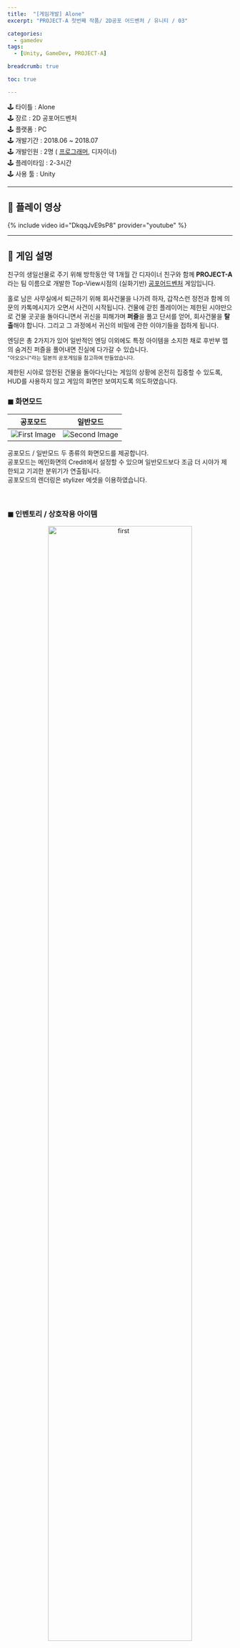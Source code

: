 ```yaml
---
title:  "[게임개발] Alone"
excerpt: "PROJECT-A 첫번째 작품/ 2D공포 어드벤처 / 유니티 / 03"

categories:
  - gamedev 
tags:
  - [Unity, GameDev, PROJECT-A]

breadcrumb: true

toc: true

---
```


<div class="notice--warning" markdown=1>
🕹 타이틀 : Alone  <br>
🕹 장르 : 2D 공포어드벤처   <br>
🕹 플랫폼 : PC   <br>
🕹 개발기간 : 2018.06 ~ 2018.07   <br>
🕹 개발인원 : 2명 ( <u>프로그래머</u>, 디자이너)   <br>
🕹 플레이타임 : 2-3시간   <br>
🕹 사용 툴 : Unity   <br>
 </div>
 
 ---

## 🔸 플레이 영상
{% include video id="DkqqJvE9sP8" provider="youtube" %}

---

## 🔸 게임 설명 

친구의 생일선물로 주기 위해 방학동안 약 1개월 간 디자이너 친구와 함께 **PROJECT-A**라는 팀 이름으로 개발한 Top-View시점의 (실화기반) <u>공포어드벤처</u> 게임입니다.  

홀로 남은 사무실에서 퇴근하기 위해 회사건물을 나가려 하자, 갑작스런 정전과 함께 의문의 카톡메시지가 오면서 사건이 시작됩니다. 건물에 갇힌 플레이어는 제한된 시야만으로 건물 곳곳을 돌아다니면서 귀신을 피해가며 **퍼즐**을 풀고 단서를 얻어, 회사건물을 **탈출**해야 합니다. 그리고 그 과정에서 귀신의 비밀에 관한 이야기들을 접하게 됩니다.

엔딩은 총 2가지가 있어 일반적인 엔딩 이외에도 특정 아이템을 소지한 채로 후반부 맵의 숨겨진 퍼즐을 풀어내면 진실에 다가갈 수 있습니다.  
<small>"아오오니"라는 일본의 공포게임을 참고하여 만들었습니다.   </small>

제한된 시야로 암전된 건물을 돌아다닌다는 게임의 상황에 온전히 집중할 수 있도록, HUD를 사용하지 않고 게임의 화면만 보여지도록 의도하였습니다.

### ◼ 화면모드


|공포모드|일반모드|
|:-:|:-:|
|![First Image](https://user-images.githubusercontent.com/45874696/148186469-3483afb1-4005-4d30-91a4-07c0e5156c82.png)|![Second Image](https://user-images.githubusercontent.com/45874696/148186567-90304ca7-5513-4ab5-8eef-64867f44b249.png)|

공포모드 / 일반모드 두 종류의 화면모드를 제공합니다.  
공포모드는 메인화면의 Credit에서 설정할 수 있으며 일반모드보다 조금 더 시야가 제한되고 기괴한 분위기가 연출됩니다.   
공포모드의 렌더링은 stylizer 에셋을 이용하였습니다.

<br>

### ◼ 인벤토리 / 상호작용 아이템 

<p align="center">
	<img src="https://user-images.githubusercontent.com/45874696/148191229-ca865404-ceb8-408d-aa1a-1a255345e231.png" alt="first" width="80%"/>
</p>


Q버튼으로 인벤토리를 열 수 있으며, 지금까지 획득한 아이템이 표시됩니다.  
하단 박스내의 아이템을 눌러 상세 정보를 확인할 수 있습니다.  
인벤토리 배열에 획득한 아이템을 앞에서부터 채워 담는 방식으로 구현하였습니다.  
아이템의 데이터는 유니티의 `Scriptable-Object`를 이용하여 저장하였습니다.
<br>

<p align="center">
	<img src="https://user-images.githubusercontent.com/45874696/148194002-c328c5a4-6596-49e6-910a-53fc9b89b23b.png" alt="first" width="400"/>
  <img src="https://user-images.githubusercontent.com/45874696/148190900-db748bd1-5f7b-4399-bebc-ad8e2e270e5f.png" alt="second" width="400"/>
</p>



상호작용 가능한 물체는 가까이 가면 하얀 외곽선이 표시되며, E키를 눌러 상호작용할 수 있습니다.   
획득 불가능한 단서의 경우 이미지와 텍스트가 표시됩니다.
<br>

### ◼ 메시지 시스템

<p align="center">
	<img src="https://user-images.githubusercontent.com/45874696/148196915-ed13a0ca-0c02-4c13-a22b-139c9e81051f.png" alt="first" width="400"/>
  <img src="https://user-images.githubusercontent.com/45874696/148197417-a74790ec-18e0-467e-950b-0e2b8fe52203.png" alt="second" width="400"/>
</p>

게임 내 지역 알림, 카톡 메시지 수신, 캐릭터 위쪽의 상호작용 메시지 등은 Event를 이용하여 여러 클래스에서 메시지 클래스의 메서드를 자유롭게 호출 할 수 있도록 작성하였습니다.
<br>

### ◼ 귀신의 AI

귀신은 특정 스토리 이벤트 이후 미리 세팅된 지점들, 그리고 낮은 확률로 랜덤한 시점에 플레이어 인근의 랜덤한 지점에서 스폰됩니다. 스폰된 이후 귀신은 플레이어를 추적하여 이동합니다. 추적은 유니티의 `navigation`기능을 사용하여 미리 Baked된 맵에 따라서 플레이어를 쫒아갑니다.

플레이어가 안전지대(문에 부적이 깔려있는 방)에 들어가서 귀신이 부적에 닿아 일시 소멸하기 전까지는 끝없이 플레이어를 추적합니다.
<br>

### ◼ 저장 및 불러오기 
게임 내 특정 지점에서 저장을 할 수 있습니다. 저장 및 불러오기는 유니티 에셋스토어의 세이브 관련 에셋 소스를 일부 변형하여 게임에 적용하였습니다. 현재 스토리 이벤트 진행도, 플레이어 위치값, 인벤토리 데이터를 세이브 클래스로 묶어 저장하고, 불러오도록 하였습니다. 
<br>

---

## 🔸 개발 의도
`친구A의 생일선물`로 미국에 있던 디자이너 친구B와 함께 제작을 결정한 후 협업을 진행한 프로젝트 입니다. 생일선물 프로젝트여서 친구A와 관련된 스토리에 단순한 퍼즐들로 구성된, 빠르게 개발 가능한 공포게임을 기획하기 시작했는데 개발과정에서 초기 기획보다 볼륨이 꽤 커지게 되었습니다.  

게임 내 주인공이 사실상 친구A였기 때문에, 실제 친구의 회사건물 내부 디자인을 참고하여 배경을 제작하였습니다. 개발기간이 짧아 스스로 기능을 전부 개발하기보다는 외부 에셋이나 플러그인 등을 적극적으로 활용하였습니다.  

진행에 긴장감을 주기 위해 의도적으로 스토리와 관계없이 깜짝 놀래킬 수 있는 이벤트도 곳곳에 집어넣었는데, 실제 플레이에서 플레이어들은 만족스러운 반응을 보여주었습니다😊

## 🔸 긍정적인 부분
장거리에 있는 사람과 유니티 콜라보레이션 기능을 이용해 `원격으로 협업`하며 서로의 작업물을 합치고 병합하는 경험을 하였습니다. 디자이너는 미국에서, 저는 일본에서 개발을 진행하였습니다. 시차로 인해 실시간으로 의견을 주고받기 어려운 상황에서 `카톡을 이용해 작업기록`을 남기는 방식으로 제작해나갔습니다. 

짧은 시간에 결과물을 내야 했기에, 개발기간을 단축시킬 수 있는 에셋들을 찾아내어 프로젝트에 맞게 적용시키는 경험을 하였습니다. 자연스러운 카메라무빙을 위한 cinemachine, 애니메이션에서는 dotween, 포스트프로세싱과 화면렌더링에선 stylizer, 2d조명시스템을 위한 2d-dynamic-light 등 `다양한 에셋을 프로젝트에 적절히 활용`해서 개발하였습니다.

## 🔸 아쉬웠던 부분
가장 아쉬운 점은 시간 관계상 게임 후반부에 존재하는 몇 가지 버그를 잡지 못하고 프로젝트를 마무리했던 것입니다. 예를 들어 게임 후반부의 스토리 이벤트로 귀신이 등장하는데, 일정 시간 후 사라져야 할 귀신이 특정 상황에서는 사라지지 않고 맵에 남아버려 이후 해당 맵에 재방문했을 때 문제가 발생했었습니다.   

 

  

## 🔸 스크린 샷
 

<p align="center">
	<img src="https://user-images.githubusercontent.com/45874696/67147479-2d619500-f2d0-11e9-945e-e7dc3ef6809f.png" alt="first" width="400"/>
  <img src="https://user-images.githubusercontent.com/45874696/148414823-67ce6177-4a3c-4a4b-86c4-bcd7a949e7c1.png" alt="second" width="400"/>
  <img src="https://user-images.githubusercontent.com/45874696/148415002-2e65e7cc-2db9-4f6a-9c17-f5a6503aa60b.png" alt="third" width="400"/>
  <img src="https://user-images.githubusercontent.com/45874696/148413419-caba4d0a-ab1a-49d3-8c80-89f0467a6b1f.png" alt="fourth" width="400"/>
    <img src="https://user-images.githubusercontent.com/45874696/67147919-787da700-f2d4-11e9-8bad-0564c3386ef5.png" alt="fifth" width="400"/>
  <img src="https://user-images.githubusercontent.com/45874696/148415367-18f99301-2a93-425d-b768-31ba060e040c.png" alt="sixth" width="400"/>
</p>

<small style ="color:gray;">(post-code: alone) </small> 
 {: .text-right}

[TOP](#){: .btn .btn--warning} 
{: .text-right}